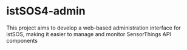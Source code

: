 # istSOS4-admin
This project aims to develop a web-based administration interface for istSOS, making it easier to manage and monitor SensorThings API components
